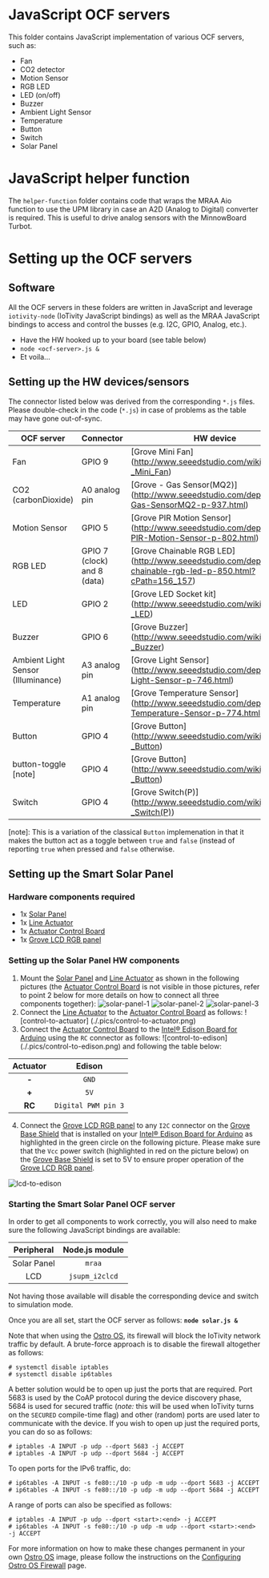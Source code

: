 # JavaScript OCF servers
This folder contains JavaScript implementation of various OCF servers, such as:
* Fan
* CO2 detector
* Motion Sensor
* RGB LED
* LED (on/off)
* Buzzer
* Ambient Light Sensor
* Temperature
* Button
* Switch
* Solar Panel

# JavaScript helper function
The `helper-function` folder contains code that wraps the MRAA Aio function to use the UPM library in case an A2D (Analog to Digital) converter is required. This is useful to drive analog sensors with the MinnowBoard Turbot.

# Setting up the OCF servers
## Software
All the OCF servers in these folders are written in JavaScript and leverage `iotivity-node` (IoTivity JavaScript bindings) as well as the MRAA JavaScript bindings to access and control the busses (e.g. I2C, GPIO, Analog, etc.).

* Have the HW hooked up to your board (see table below)
* `node <ocf-server>.js &`
* Et voila...

## Setting up the HW devices/sensors
The connector listed below was derived from the corresponding `*.js` files. Please double-check in the code (`*.js`) in case of problems as the table may have gone out-of-sync.

| OCF server | Connector | HW device |
|------------|-----------|-----------|
| Fan | GPIO 9 | [Grove Mini Fan] (http://www.seeedstudio.com/wiki/Grove_-_Mini_Fan) |
| CO2 (carbonDioxide) | A0 analog pin | [Grove - Gas Sensor(MQ2)] (http://www.seeedstudio.com/depot/Grove-Gas-SensorMQ2-p-937.html) |
| Motion Sensor | GPIO 5 | [Grove PIR Motion Sensor] (http://www.seeedstudio.com/depot/Grove-PIR-Motion-Sensor-p-802.html) |
| RGB LED | GPIO 7 (clock) and 8 (data) | [Grove Chainable RGB LED] (http://www.seeedstudio.com/depot/twig-chainable-rgb-led-p-850.html?cPath=156_157) |
| LED | GPIO 2 | [Grove LED Socket kit] (http://www.seeedstudio.com/wiki/Grove_-_LED) |
| Buzzer | GPIO 6 | [Grove Buzzer] (http://www.seeedstudio.com/wiki/Grove_-_Buzzer) |
| Ambient Light Sensor (Illuminance) | A3 analog pin | [Grove Light Sensor] (http://www.seeedstudio.com/depot/Grove-Light-Sensor-p-746.html) |
| Temperature | A1 analog pin | [Grove Temperature Sensor] (http://www.seeedstudio.com/depot/Grove-Temperature-Sensor-p-774.html) |
| Button | GPIO 4 | [Grove Button] (http://www.seeedstudio.com/wiki/Grove_-_Button) |
| button-toggle [note] | GPIO 4 | [Grove Button] (http://www.seeedstudio.com/wiki/Grove_-_Button) |
| Switch | GPIO 4 | [Grove Switch(P)] (http://www.seeedstudio.com/wiki/Grove_-_Switch(P)) |

[note]: This is a variation of the classical `Button` implemenation in that it makes the button act as a toggle between `true` and `false` (instead of reporting `true` when pressed and `false` otherwise.

## Setting up the Smart Solar Panel
### Hardware components required
* 1x [Solar Panel]
* 1x [Line Actuator]
* 1x [Actuator Control Board]
* 1x [Grove LCD RGB panel]

### Setting up the Solar Panel HW components
1. Mount the [Solar Panel] and [Line Actuator] as shown in the following pictures (the [Actuator Control Board] is not visible in those pictures, refer to point 2 below for more details on how to connect all three components together):
![solar-panel-1](./.pics/solar-panel-1.png)
![solar-panel-2](./.pics/solar-panel-2.png)
![solar-panel-3](./.pics/solar-panel-3.png)
2. Connect the [Line Actuator] to the [Actuator Control Board] as follows: ![control-to-actuator] (./.pics/control-to-actuator.png)
3. Connect the [Actuator Control Board] to the [Intel® Edison Board for Arduino] using the `RC` connector as follows: ![control-to-edison] (./.pics/control-to-edison.png) and following the table below:

  | Actuator | Edison |
  |:---:|:---:|
  | **-** | `GND` |
  | **+** | `5V` |
  | **RC** | `Digital PWM pin 3` |

4. Connect the [Grove LCD RGB panel] to any `I2C` connector on the [Grove Base Shield] that is installed on your [Intel® Edison Board for Arduino] as highlighted in the green circle on the following picture. Please make sure that the `Vcc` power switch (highlighted in red on the picture below) on the [Grove Base Shield] is set to 5V to ensure proper operation of the [Grove LCD RGB panel].

  ![lcd-to-edison](./.pics/lcd-to-edison.png)

### Starting the Smart Solar Panel OCF server
In order to get all components to work correctly, you will also need to make sure the following JavaScript bindings are available:

| Peripheral | Node.js module |
|:---:|:---:|
| Solar Panel | `mraa` |
| LCD | `jsupm_i2clcd` |

Not having those available will disable the corresponding device and switch to simulation mode.

Once you are all set, start the OCF server as follows: **`node solar.js &`**

Note that when using the [Ostro OS](https://ostroproject.org), its firewall will block the IoTivity network traffic by default. A brute-force approach is to disable the firewall altogether as follows:
```
# systemctl disable iptables
# systemctl disable ip6tables
```
A better solution would be to open up just the ports that are required. Port 5683 is used by the CoAP protocol during the device discovery phase, 5684 is used for secured traffic (*note:* this will be used when IoTivity turns on the `SECURED` compile-time flag) and other (random) ports are used later to communicate with the device. If you wish to open up just the required ports, you can do so as follows:
```
# iptables -A INPUT -p udp --dport 5683 -j ACCEPT
# iptables -A INPUT -p udp --dport 5684 -j ACCEPT
```
To open ports for the IPv6 traffic, do:
```
# ip6tables -A INPUT -s fe80::/10 -p udp -m udp --dport 5683 -j ACCEPT
# ip6tables -A INPUT -s fe80::/10 -p udp -m udp --dport 5684 -j ACCEPT
```
A range of ports can also be specified as follows:
```
# iptables -A INPUT -p udp --dport <start>:<end> -j ACCEPT
# ip6tables -A INPUT -s fe80::/10 -p udp -m udp --dport <start>:<end> -j ACCEPT
```
For more information on how to make these changes permanent in your own [Ostro OS](https://ostroproject.org) image, please follow the instructions on the [Configuring Ostro OS Firewall](https://ostroproject.org/documentation/howtos/firewall-configuration.html) page.

[Solar Panel]: http://www.adafruit.com/products/200
[Line Actuator]: http://www.robotshop.com/en/firgelli-technologies-l12-30-210-12-p.html
[Actuator Control Board]: http://www.robotshop.com/en/firgelli-technologies-linear-actuator-control-board.html
[Grove LCD RGB panel]: http://www.seeedstudio.com/wiki/Grove_-_LCD_RGB_Backlight
[Grove Base Shield]: https://www.seeedstudio.com/base-shield-v13-p-1378.html?cPath=132_134
[Intel® Edison Board for Arduino]: http://www.intel.com/content/www/us/en/support/boards-and-kits/intel-edison-boards/intel-edison-board-for-arduino.html
